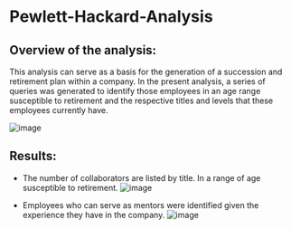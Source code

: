 # Pewlett-Hackard-Analysis
## Overview of the analysis:

This analysis can serve as a basis for the generation of a succession and retirement plan within a company.
In the present analysis, a series of queries was generated to identify those employees in an age range susceptible to retirement and the respective titles and levels that these employees currently have.

![image](https://user-images.githubusercontent.com/91705406/167771520-38c094b5-144d-4c12-9cb0-4a724c38d7d0.png)


## Results: 

- The number of collaborators are listed by title. In a range of age susceptible to retirement.
 ![image](https://user-images.githubusercontent.com/91705406/167771803-e7844cd9-6db9-48f1-9853-a1888bced96a.png)
 
- Employees who can serve as mentors were identified given the experience they have in the company.
![image](https://user-images.githubusercontent.com/91705406/167771961-e264ab80-2b9f-40f4-935f-6c74c7646357.png)

